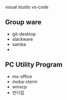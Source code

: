 
visual studio
vs-code



## Group ware
* git-desktop
* slackware
* samba
* 

## PC Utility Program
* ms-office
* moba-xterm
* winscp
* 반디집

